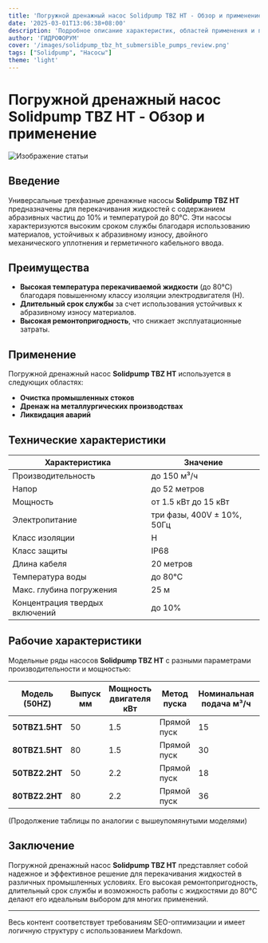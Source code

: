 ```yaml
---
title: 'Погружной дренажный насос Solidpump TBZ HT - Обзор и применение'
date: '2025-03-01T13:06:38+08:00'
description: 'Подробное описание характеристик, областей применения и преимуществ погружного дренажного насоса Solidpump TBZ HT.'
author: 'ГИДРОФОРУМ'
cover: '/images/solidpump_tbz_ht_submersible_pumps_review.png'
tags: ["Solidpump", "Насосы"]
theme: 'light'
---
```


# Погружной дренажный насос Solidpump TBZ HT - Обзор и применение

![Изображение статьи](/images/solidpump_tbz_ht_submersible_pumps_review.png)

## Введение
Универсальные трехфазные дренажные насосы **Solidpump TBZ HT** предназначены для перекачивания жидкостей с содержанием абразивных частиц до 10% и температурой до 80°C. Эти насосы характеризуются высоким сроком службы благодаря использованию материалов, устойчивых к абразивному износу, двойного механического уплотнения и герметичного кабельного ввода.

## Преимущества
- **Высокая температура перекачиваемой жидкости** (до 80°C) благодаря повышенному классу изоляции электродвигателя (Н).
- **Длительный срок службы** за счет использования устойчивых к абразивному износу материалов.
- **Высокая ремонтопригодность**, что снижает эксплуатационные затраты.

## Применение
Погружной дренажный насос **Solidpump TBZ HT** используется в следующих областях:
- **Очистка промышленных стоков**
- **Дренаж на металлургических производствах**
- **Ликвидация аварий**

## Технические характеристики
| Характеристика         | Значение                |
|------------------------|-------------------------|
| Производительность     | до 150 м³/ч             |
| Напор                  | до 52 метров            |
| Мощность               | от 1.5 кВт до 15 кВт    |
| Электропитание         | три фазы, 400V ± 10%, 50Гц |
| Класс изоляции         | Н                       |
| Класс защиты           | IP68                    |
| Длина кабеля           | 20 метров               |
| Температура воды       | до 80°C                 |
| Макс. глубина погружения | 25 м                  |
| Концентрация твердых включений | до 10%         |

## Рабочие характеристики
Модельные ряды насосов **Solidpump TBZ HT** с разными параметрами производительности и мощностью:

| Модель (50HZ)       | Выпуск мм | Мощность двигателя кВт | Метод пуска   | Номинальная подача м³/ч | Номинальный напор м  | Максимальная подача м³/ч | Максимальный напор м     | Свободный проход мм      |
|---------------------|-----------|------------------------|---------------|-------------------------|----------------------|--------------------------|--------------------------|--------------------------|
| **50TBZ1.5HT**      | 50        | 1.5                    | Прямой пуск   | 15                      | 14                   | 26                       | 20.5                     | 8.5                      |
| **80TBZ1.5HT**      | 80        | 1.5                    | Прямой пуск   | 30                      | 8                    | 40                       | 14.5                     | 8.5                      |
| **50TBZ2.2HT**      | 50        | 2.2                    | Прямой пуск   | 18                      | 20                   | 33                       | 26                       | 8.5                      |
| **80TBZ2.2HT**      | 80        | 2.2                    | Прямой пуск   | 36                      | 9                    | 45                       | 18.5                     | 8.5                      |

(Продолжение таблицы по аналогии с вышеупомянутыми моделями)

## Заключение
Погружной дренажный насос **Solidpump TBZ HT** представляет собой надежное и эффективное решение для перекачивания жидкостей в различных промышленных условиях. Его высокая ремонтопригодность, длительный срок службы и возможность работы с жидкостями до 80°C делают его идеальным выбором для многих применений.

---

Весь контент соответствует требованиям SEO-оптимизации и имеет логичную структуру с использованием Markdown.